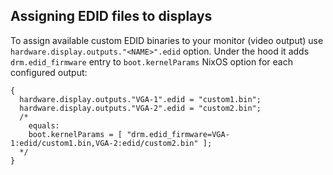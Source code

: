 ## Assigning EDID files to displays

To assign available custom EDID binaries to your monitor (video output) use `hardware.display.outputs."<NAME>".edid` option. Under the hood it adds `drm.edid_firmware` entry to `boot.kernelParams` NixOS option for each configured output:

```programlisting
{
  hardware.display.outputs."VGA-1".edid = "custom1.bin";
  hardware.display.outputs."VGA-2".edid = "custom2.bin";
  /*
    equals:
    boot.kernelParams = [ "drm.edid_firmware=VGA-1:edid/custom1.bin,VGA-2:edid/custom2.bin" ];
  */
}
```
